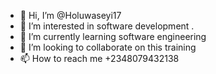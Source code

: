 - 👋 Hi, I’m @Holuwaseyi17
- 👀 I’m interested in software development .
- 🌱 I’m currently learning software engineering 
- 💞️ I’m looking to collaborate on this training 
- 📫 How to reach me +2348079432138

<!---
Holuwaseyi17/Holuwaseyi17 is a ✨ special ✨ repository because its `README.md` (this file) appears on your GitHub profile.
You can click the Preview link to take a look at your changes.
--->
